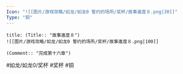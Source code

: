 ```yaml
---
Icon: "![[图片/游戏攻略/如龙/如龙0 誓约的场所/奖杯/故事進度８.png|30]]"
Type: "铜"
---
```

```ad-common-bronze-trophy
title: (Title:: "故事進度８")
![[图片/游戏攻略/如龙/如龙0 誓约的场所/奖杯/故事進度８.png|100]]

(Comment:: "完成第十六章")
```

#如龙/如龙0/奖杯 #奖杯 #铜
